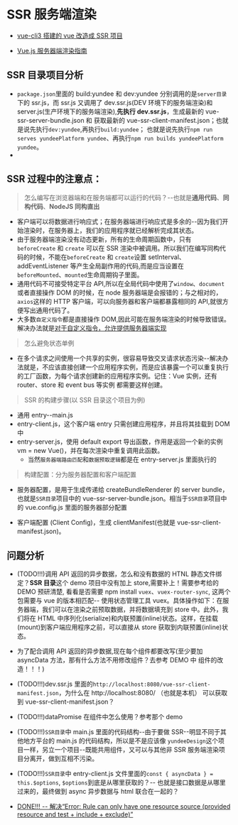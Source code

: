 # SSR 服务端渲染

- [vue-cli3 搭建的 vue 改造成 SSR 项目](https://blog.csdn.net/weixin_40965293/article/details/106619172)

- [Vue.js 服务器端渲染指南](https://ssr.vuejs.org/zh/)

## SSR 目录项目分析

- `package.json`里面的 build:yundee 和 dev:yundee 分别调用的是`server目录`下的 ssr.js，而 ssr.js 又调用了 dev.ssr.js(DEV 环境下的服务端渲染)和 server.js(生产环境下的服务端渲染),**先执行 dev.ssr.js**，生成最新的 vue-ssr-server-bundle.json 和 获取最新的 vue-ssr-client-manifest.json；也就是说先执行`dev:yundee`,再执行`build:yundee`； 也就是说先执行`npm run serves yundeePlatform yundee`、再执行`npm run builds yundeePlatform yundee`。
-

## SSR 过程中的注意点：

> 怎么编写在浏览器端和在服务端都可以运行的代码？--也就是**通用代码**、**同构代码**、**NodeJS 同构直出**

- 客户端可以将数据进行响应式；在服务器端进行响应式是多余的--因为我们开始渲染时，在服务器上，我们的应用程序就已经解析完成其状态。
- 由于服务器端渲染没有动态更新，所有的生命周期函数中，只有 `beforeCreate` 和 `create` 可以在 SSR 渲染中被调用。所以我们在编写同构代码的时候，不能在`beforeCreate` 和 `create`设置 setInterval、addEventListener 等产生全局副作用的代码,而是应当设置在`beforeMounted`、`mounted`生命周期钩子里面。
- 通用代码不可接受特定平台 API,所以在全局代码中使用了`window`、`document`或者直接操作 DOM 的时候，在 node 服务器端是会报错的；与之相对的，`axios`这样的 HTTP 客户端，可以向服务器和客户端都暴露相同的 API,就很方便写出通用代码了。
- 大多数`自定义指令`都是直接操作 DOM,因此可能在服务端渲染的时候导致错误。解决办法就是[对于自定义指令，允许提供服务器端实现](https://ssr.vuejs.org/zh/api/#directives)

> 怎么避免状态单例

- 在多个请求之间使用一个共享的实例，很容易导致交叉请求状态污染--解决办法就是，不应该直接创建一个应用程序实例，而是应该暴露一个可以重复执行的工厂函数，为每个请求创建新的应用程序实例。记住：Vue 实例，还有 router、store 和 event bus 等实例 都需要这样创建。

> SSR 的构建步骤(以 SSR 目录这个项目为例)

- 通用 entry--main.js
- entry-client.js，这个客户端 entry 只需创建应用程序，并且将其挂载到 DOM 中
- entry-server.js，使用 default export 导出函数，作用是返回一个新的实例 vm = new Vue()，并在每次渲染中重复调用此函数。
  - 当然`服务器端路由匹配`和`数据预取逻辑`都是在 entry-server.js 里面执行的

> 构建配置：分为服务器配置和客户端配置

- 服务器配置，是用于生成传递给 createBundleRenderer 的 server bundle，也就是`SSR目录`项目中的 vue-ssr-server-bundle.json。相当于`SSR目录`项目中的 vue.config.js 里面的服务器部分配置

- 客户端配置 (Client Config)，生成 clientManifest(也就是 vue-ssr-client-manifest.json)。

## 问题分析

- (TODO!!!)调用 API 返回的异步数据，怎么和没有数据的 HTNL 静态文件绑定？**SSR 目录**这个 demo 项目中没有加上 store,需要补上！需要参考给的 DEMO 预研清楚, 看看是否需要 npm install `vuex`、`vuex-router-sync`, 这两个包需要与 vue 的版本相匹配-- 使用状态管理工具 vuex。具体操作如下：在服务器端，我们可以在渲染之前预取数据，并将数据填充到 store 中。此外，我们将在 HTML 中序列化(serialize)和内联预置(inline)状态。这样，在挂载(mount)到客户端应用程序之前，可以直接从 store 获取到内联预置(inline)状态。

- 为了配合调用 API 返回的异步数据,现在每个组件都要改写(至少要加 asyncData 方法，那有什么方法不用修改组件？去参考 DEMO 中 组件的改造！！！)

- (TODO!!!)dev.ssr.js 里面的`http://localhost:8080/vue-ssr-client-manifest.json`，为什么在 http://localhost:8080/ （也就是本机） 可以获取到 vue-ssr-client-manifest.json？

- (TODO!!!)dataPromise 在组件中怎么使用？参考那个 demo

- (TODO!!!)`SSR目录`中 main.js 里面的代码结构--由于要做 SSR--明显不同于其他地方平台的 main.js 的代码结构，所以是不是应该像 `yundeeDesign`这个项目一样，另立一个项目--既能共用组件，又可以与其他非 SSR 服务端渲染项目分离开，做到互相不污染。

- (TODO!!!)`SSR目录`中 entry-client.js 文件里面的`const { asyncData } = this.$options`, `$options`到底是从哪里获取的？-- 也就是接口数据是从哪里过来的，最终做到 async 异步数据与 html 联合在一起的？

- [DONE!!! -- 解决“Error: Rule can only have one resource source (provided resource and test + include + exclude)”](https://blog.meathill.com/fe-tool-chain/how-to-fix-error-rule-can-only-have-one-resource-source-provided-resource-and-test-include-exclude.html)
